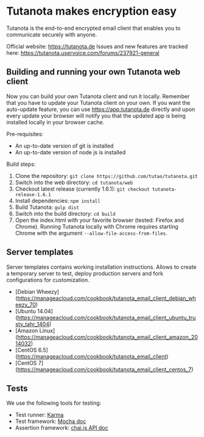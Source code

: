 # Tutanota makes encryption easy

Tutanota is the end-to-end encrypted email client that enables you to communicate securely with anyone.

Official website: https://tutanota.de
Issues and new features are tracked here: https://tutanota.uservoice.com/forums/237921-general

## Building and running your own Tutanota web client

Now you can build your own Tutanota client and run it locally. Remember that you have to update your Tutanota client on your own. If you want the auto-update feature, you can use https://app.tutanota.de directly and upon every update your browser will notify you that the updated app is being installed locally in your browser cache.

Pre-requisites:
* An up-to-date version of git is installed
* An up-to-date version of node js is installed

Build steps:

1. Clone the repository: `git clone https://github.com/tutao/tutanota.git`
2. Switch into the web directory: `cd tutanota/web`
3. Checkout latest release (currently 1.6.1): `git checkout tutanota-release-1.6.1`
4. Install dependencies: `npm install`
5. Build Tutanota: `gulp dist`
6. Switch into the build directory: `cd build`
7. Open the index.html with your favorite browser (tested: Firefox and Chrome). Running Tutanota locally with Chrome requires starting Chrome with the argument `--allow-file-access-from-files`.

## Server templates
Server templates contains working installation instructions. Allows to create a temporary server to test, deploy production servers and fork configurations for customization.
 - [Debian Wheezy] (https://manageacloud.com/cookbook/tutanota_email_client_debian_wheezy_70)
 - [Ubuntu 14.04] (https://manageacloud.com/cookbook/tutanota_email_client_ubuntu_trusty_tahr_1404)
 - [Amazon Linux] (https://manageacloud.com/cookbook/tutanota_email_client_amazon_2014032)
 - [CentOS 6.5] (https://manageacloud.com/cookbook/tutanota_email_client)
 - [CentOS 7] (https://manageacloud.com/cookbook/tutanota_email_client_centos_7)

## Tests

We use the following tools for testing:
* Test runner: [Karma](http://karma-runner.github.io/)
* Test framework: [Mocha doc](http://chaijs.com/api/assert/)
* Assertion framework: [chai.js API doc](http://chaijs.com/api/assert/)
